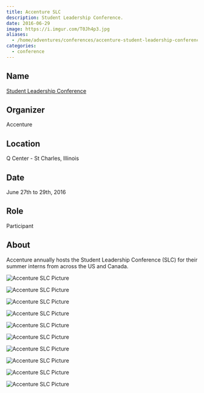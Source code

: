 ```yaml
---
title: Accenture SLC
description: Student Leadership Conference.
date: 2016-06-29
image: https://i.imgur.com/T0Jh4p3.jpg
aliases:
  - /home/adventures/conferences/accenture-student-leadership-conference-june-2016/
categories:
  - conference
---
```


## Name

[Student Leadership Conference](https://www.accenture.com/us-en/careers/student-leadership-conference "Accenture Student Leadership Conference")

## Organizer

Accenture

## Location

Q Center - St Charles, Illinois

## Date

June 27th to 29th, 2016

## Role

Participant

## About

Accenture annually hosts the Student Leadership Conference (SLC) for their summer interns from across the US and Canada.

![Accenture SLC Picture](https://i.imgur.com/fsQBKM2.jpg)

![Accenture SLC Picture](https://i.imgur.com/zsaO2Cr.jpg)

![Accenture SLC Picture](https://i.imgur.com/zsaO2Cr.jpg)

![Accenture SLC Picture](https://i.imgur.com/irHYHpt.jpg)

![Accenture SLC Picture](https://i.imgur.com/tXCqI81.jpg)

![Accenture SLC Picture](https://i.imgur.com/JKUGvSd.jpg)

![Accenture SLC Picture](https://i.imgur.com/f5ZiF57.jpg)

![Accenture SLC Picture](https://i.imgur.com/1MmZwx0.jpg)

![Accenture SLC Picture](https://i.imgur.com/ka7XeLO.jpg)

![Accenture SLC Picture](https://i.imgur.com/CzMwCuh.jpg)
